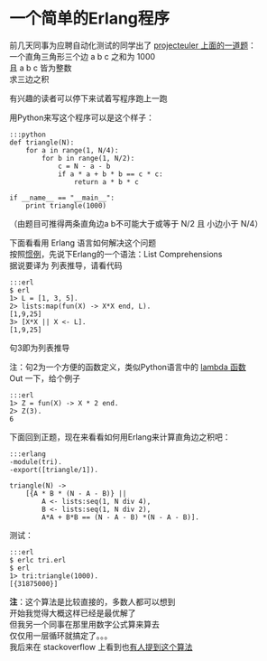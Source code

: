 一个简单的Erlang程序
===================

前几天同事为应聘自动化测试的同学出了 <a href="http://projecteuler.net/index.php?section=problems&id=9">projecteuler 上面的一道题</a>：  
一个直角三角形三个边 a b c 之和为 1000  
且 a b c 皆为整数  
求三边之积  

有兴趣的读者可以停下来试着写程序跑上一跑

用Python来写这个程序可以是这个样子：

    :::python
    def triangle(N):
        for a in range(1, N/4):
            for b in range(1, N/2):
                c = N - a - b
                if a * a + b * b == c * c:
                    return a * b * c

    if __name__ == "__main__":
        print triangle(1000)


（由题目可推得两条直角边a b不可能大于或等于 N/2 且 小边小于 N/4）

下面看看用 Erlang 语言如何解决这个问题  
按照<a href="/36/">惯例</a>，先说下Erlang的一个语法：List Comprehensions  
据说要译为 列表推导，请看代码  

    :::erl
    $ erl
    1> L = [1, 3, 5].
    2> lists:map(fun(X) -> X*X end, L).
    [1,9,25]
    3> [X*X || X <- L].
    [1,9,25]


句3即为列表推导

注：句2为一个方便的函数定义，类似Python语言中的 <a href="http://www.diveintopython.net/power_of_introspection/lambda_functions.html">lambda 函数</a>  
Out 一下，给个例子  

    :::erl
    1> Z = fun(X) -> X * 2 end.
    2> Z(3).
    6


下面回到正题，现在来看看如何用Erlang来计算直角边之积吧：

    :::erlang
    -module(tri).
    -export([triangle/1]).

    triangle(N) ->
        [{A * B * (N - A - B)} ||
            A <- lists:seq(1, N div 4),
            B <- lists:seq(1, N div 2),
            A*A + B*B == (N - A - B) *(N - A - B)].


测试：

    :::erl
    $ erlc tri.erl
    $ erl
    1> tri:triangle(1000).
    [{31875000}]


<b>注</b>：这个算法是比较直接的，多数人都可以想到  
开始我觉得大概这样已经是最优解了  
但我另一个同事在那里用数字公式算来算去  
仅仅用一层循环就搞定了。。。  
我后来在 stackoverflow 上看到也<a href="http://stackoverflow.com/questions/2817848/find-pythagorean-triplet-for-which-a-b-c-1000#3436152">有人提到这个算法</a>  
